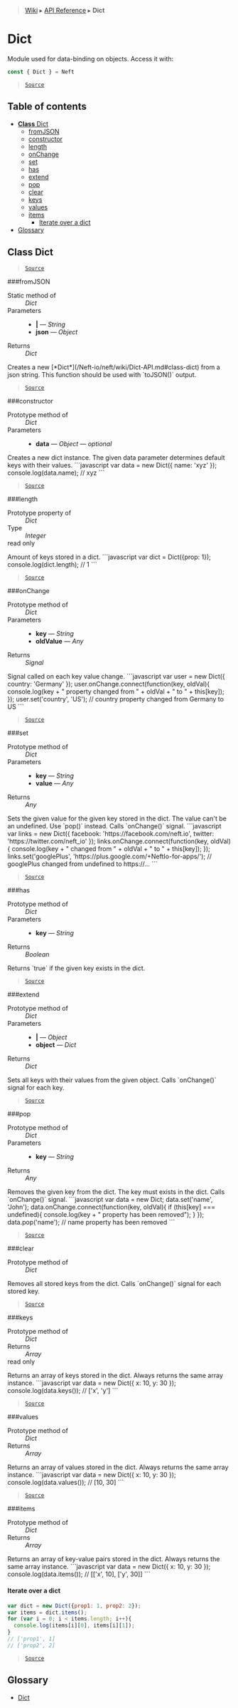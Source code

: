 > [Wiki](Home) ▸ [API Reference](API-Reference) ▸ **Dict**

# Dict

Module used for data-binding on objects.
Access it with:
```javascript
const { Dict } = Neft
```

> [`Source`](/Neft-io/neft/tree/master/src/dict/index.litcoffee#dict)

## Table of contents
  * [**Class** Dict](#class-dict)
    * [fromJSON](#fromjson)
    * [constructor](#constructor)
    * [length](#length)
    * [onChange](#onchange)
    * [set](#set)
    * [has](#has)
    * [extend](#extend)
    * [pop](#pop)
    * [clear](#clear)
    * [keys](#keys)
    * [values](#values)
    * [items](#items)
      * [Iterate over a dict](#iterate-over-a-dict)
  * [Glossary](#glossary)

## **Class** Dict

> [`Source`](/Neft-io/neft/tree/master/src/dict/index.litcoffee#class-dict)

###fromJSON
<dl><dt>Static method of</dt><dd><i>Dict</i></dd><dt>Parameters</dt><dd><ul><li><b>|</b> — <i>String</i></li><li><b>json</b> — <i>Object</i></li></ul></dd><dt>Returns</dt><dd><i>Dict</i></dd></dl>
Creates a new [*Dict*](/Neft-io/neft/wiki/Dict-API.md#class-dict) from a json string.
This function should be used with `toJSON()` output.

> [`Source`](/Neft-io/neft/tree/master/src/dict/index.litcoffee#dict-dictfromjsonstringobject-json)

###constructor
<dl><dt>Prototype method of</dt><dd><i>Dict</i></dd><dt>Parameters</dt><dd><ul><li><b>data</b> — <i>Object</i> — <i>optional</i></li></ul></dd></dl>
Creates a new dict instance.
The given data parameter determines default keys with their values.
```javascript
var data = new Dict({
  name: 'xyz'
});
console.log(data.name);
// xyz
```

> [`Source`](/Neft-io/neft/tree/master/src/dict/index.litcoffee#dictconstructorobject-data)

###length
<dl><dt>Prototype property of</dt><dd><i>Dict</i></dd><dt>Type</dt><dd><i>Integer</i></dd><dt>read only</dt></dl>
Amount of keys stored in a dict.
```javascript
var dict = Dict({prop: 1});
console.log(dict.length);
// 1
```

> [`Source`](/Neft-io/neft/tree/master/src/dict/index.litcoffee#readonly-integer-dictlength)

###onChange
<dl><dt>Prototype method of</dt><dd><i>Dict</i></dd><dt>Parameters</dt><dd><ul><li><b>key</b> — <i>String</i></li><li><b>oldValue</b> — <i>Any</i></li></ul></dd><dt>Returns</dt><dd><i>Signal</i></dd></dl>
Signal called on each key value change.
```javascript
var user = new Dict({
  country: 'Germany'
});
user.onChange.connect(function(key, oldVal){
  console.log(key + " property changed from " + oldVal + " to " + this[key]);
});
user.set('country', 'US');
// country property changed from Germany to US
```

> [`Source`](/Neft-io/neft/tree/master/src/dict/index.litcoffee#signal-dictonchangestring-key-any-oldvalue)

###set
<dl><dt>Prototype method of</dt><dd><i>Dict</i></dd><dt>Parameters</dt><dd><ul><li><b>key</b> — <i>String</i></li><li><b>value</b> — <i>Any</i></li></ul></dd><dt>Returns</dt><dd><i>Any</i></dd></dl>
Sets the given value for the given key stored in the dict.
The value can't be an undefined. Use `pop()` instead.
Calls `onChange()` signal.
```javascript
var links = new Dict({
  facebook: 'https://facebook.com/neft.io',
  twitter: 'https://twitter.com/neft_io'
});
links.onChange.connect(function(key, oldVal){
  console.log(key + " changed from " + oldVal + " to " + this[key]);
});
links.set('googlePlus', 'https://plus.google.com/+NeftIo-for-apps/');
// googlePlus changed from undefined to https://...
```

> [`Source`](/Neft-io/neft/tree/master/src/dict/index.litcoffee#any-dictsetstring-key-any-value)

###has
<dl><dt>Prototype method of</dt><dd><i>Dict</i></dd><dt>Parameters</dt><dd><ul><li><b>key</b> — <i>String</i></li></ul></dd><dt>Returns</dt><dd><i>Boolean</i></dd></dl>
Returns `true` if the given key exists in the dict.

> [`Source`](/Neft-io/neft/tree/master/src/dict/index.litcoffee#boolean-dicthasstring-key)

###extend
<dl><dt>Prototype method of</dt><dd><i>Dict</i></dd><dt>Parameters</dt><dd><ul><li><b>|</b> — <i>Object</i></li><li><b>object</b> — <i>Dict</i></li></ul></dd><dt>Returns</dt><dd><i>Dict</i></dd></dl>
Sets all keys with their values from the given object.
Calls `onChange()` signal for each key.

> [`Source`](/Neft-io/neft/tree/master/src/dict/index.litcoffee#dict-dictextendobjectdict-object)

###pop
<dl><dt>Prototype method of</dt><dd><i>Dict</i></dd><dt>Parameters</dt><dd><ul><li><b>key</b> — <i>String</i></li></ul></dd><dt>Returns</dt><dd><i>Any</i></dd></dl>
Removes the given key from the dict.
The key must exists in the dict.
Calls `onChange()` signal.
```javascript
var data = new Dict;
data.set('name', 'John');
data.onChange.connect(function(key, oldVal){
  if (this[key] === undefined){
    console.log(key + " property has been removed");
  }
});
data.pop('name');
// name property has been removed
```

> [`Source`](/Neft-io/neft/tree/master/src/dict/index.litcoffee#any-dictpopstring-key)

###clear
<dl><dt>Prototype method of</dt><dd><i>Dict</i></dd></dl>
Removes all stored keys from the dict.
Calls `onChange()` signal for each stored key.

> [`Source`](/Neft-io/neft/tree/master/src/dict/index.litcoffee#dictclear)

###keys
<dl><dt>Prototype method of</dt><dd><i>Dict</i></dd><dt>Returns</dt><dd><i>Array</i></dd><dt>read only</dt></dl>
Returns an array of keys stored in the dict.
Always returns the same array instance.
```javascript
var data = new Dict({
  x: 10,
  y: 30
});
console.log(data.keys());
// ['x', 'y']
```

> [`Source`](/Neft-io/neft/tree/master/src/dict/index.litcoffee#readonly-array-dictkeys)

###values
<dl><dt>Prototype method of</dt><dd><i>Dict</i></dd><dt>Returns</dt><dd><i>Array</i></dd></dl>
Returns an array of values stored in the dict.
Always returns the same array instance.
```javascript
var data = new Dict({
  x: 10,
  y: 30
});
console.log(data.values());
// [10, 30]
```

> [`Source`](/Neft-io/neft/tree/master/src/dict/index.litcoffee#array-dictvalues)

###items
<dl><dt>Prototype method of</dt><dd><i>Dict</i></dd><dt>Returns</dt><dd><i>Array</i></dd></dl>
Returns an array of key-value pairs stored in the dict.
Always returns the same array instance.
```javascript
var data = new Dict({
  x: 10,
  y: 30
});
console.log(data.items());
// [['x', 10], ['y', 30]]
```

#### Iterate over a dict

```javascript
var dict = new Dict({prop1: 1, prop2: 2});
var items = dict.items();
for (var i = 0; i < items.length; i++){
  console.log(items[i][0], items[i][1]);
}
// ['prop1', 1]
// ['prop2', 2]
```

> [`Source`](/Neft-io/neft/tree/master/src/dict/index.litcoffee#iterate-over-a-dict)

## Glossary

- [Dict](#class-dict)

